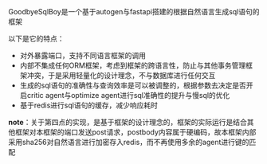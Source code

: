 GoodbyeSqlBoy是一个基于autogen与fastapi搭建的根据自然语言生成sql语句的框架

以下是它的特点：

- 对外暴露端口，支持不同语言框架的调用
- 内部不集成任何ORM框架，考虑到框架的跨语言性，防止与其他事务管理框架冲突，于是采用轻量化的设计理念，不与数据库进行任何交互
- 生成的sql语句的准确性与查询效率是可以被调整的，根据参数去决定是否开启critic agent与optimize agent进行sql准确性的提升与慢sql的优化
- 基于redis进行sql语句的缓存，减少响应耗时


**note**：关于第四点的实现，是基于框架的设计理念的，框架的实际运行是结合其他框架对本框架的端口发送post请求，postbody内容属于硬编码，故本框架内部采用sha256对自然语言进行加密存入redis，而不再使用多余的agent进行键的匹配